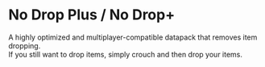 # No Drop Plus / No Drop+
A highly optimized and multiplayer-compatible datapack that removes item dropping.<br>
If you still want to drop items, simply crouch and then drop your items.
